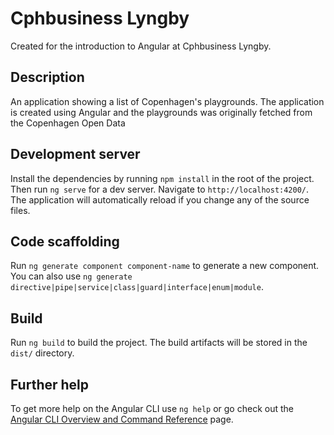 # Cphbusiness Lyngby

Created for the introduction to Angular at Cphbusiness Lyngby.

## Description

An application showing a list of Copenhagen's playgrounds. The application is created using Angular and the playgrounds was originally fetched from the Copenhagen Open Data

## Development server

Install the dependencies by running `npm install` in the root of the project. Then run `ng serve` for a dev server. Navigate to `http://localhost:4200/`. The application will automatically reload if you change any of the source files.

## Code scaffolding

Run `ng generate component component-name` to generate a new component. You can also use `ng generate directive|pipe|service|class|guard|interface|enum|module`.

## Build

Run `ng build` to build the project. The build artifacts will be stored in the `dist/` directory.

## Further help

To get more help on the Angular CLI use `ng help` or go check out the [Angular CLI Overview and Command Reference](https://angular.io/cli) page.
